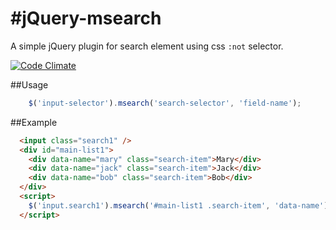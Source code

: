 
#jQuery-msearch
==========
A simple jQuery plugin for search element using css `:not` selector.


[![Code Climate](https://codeclimate.com/github/dca/jquery-msearch.png)](https://codeclimate.com/github/dca/jquery-msearch)

##Usage

```js
    $('input-selector').msearch('search-selector', 'field-name');
```

##Example

```html
  <input class="search1" />
  <div id="main-list1">
    <div data-name="mary" class="search-item">Mary</div>
    <div data-name="jack" class="search-item">Jack</div>
    <div data-name="bob" class="search-item">Bob</div>
  </div>
  <script>
    $('input.search1').msearch('#main-list1 .search-item', 'data-name');
  </script>
```
